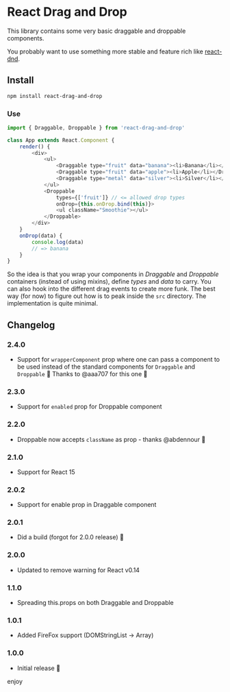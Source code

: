 # React Drag and Drop

This library contains some very basic draggable and droppable components.

You probably want to use something more stable and feature rich like [react-dnd](https://github.com/gaearon/react-dnd).

## Install

```sh
npm install react-drag-and-drop
```

### Use

```js
import { Draggable, Droppable } from 'react-drag-and-drop'

class App extends React.Component {
    render() {
        <div>
            <ul>
                <Draggable type="fruit" data="banana"><li>Banana</li></Draggable>
                <Draggable type="fruit" data="apple"><li>Apple</li></Draggable>
                <Draggable type="metal" data="silver"><li>Silver</li></Draggable>
            </ul>
            <Droppable
                types={['fruit']} // <= allowed drop types
                onDrop={this.onDrop.bind(this)}>
                <ul className="Smoothie"></ul>
            </Droppable>
        </div>
    }
    onDrop(data) {
        console.log(data)
        // => banana 
    }
}
```

So the idea is that you wrap your components in *Draggable* and *Droppable* containers (instead of using mixins), define *types* and *data* to carry. You can also hook into the different drag events to create more funk. The best way (for now) to figure out how is to peak inside the <code>src</code> directory. The implementation is quite minimal.

## Changelog

### 2.4.0

* Support for `wrapperComponent` prop where one can pass a component to be used instead of the standard components for `Draggable` and `Droppable` :tada: Thanks to @aaa707 for this one :rocket:

### 2.3.0

* Support for `enabled` prop for Droppable component

### 2.2.0

* Droppable now accepts `className` as prop - thanks @abdennour :tada:

### 2.1.0

* Support for React 15

### 2.0.2

* Support for enable prop in Draggable component

### 2.0.1

* Did a build (forgot for 2.0.0 release) :facepalm:

### 2.0.0

* Updated to remove warning for React v0.14

### 1.1.0

* Spreading this.props on both Draggable and Droppable

### 1.0.1

* Added FireFox support (DOMStringList -> Array)

### 1.0.0

* Initial release :tada:

enjoy
